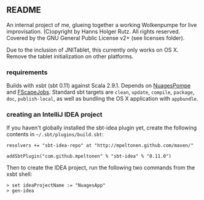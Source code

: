 ## README

An internal project of me, glueing together a working Wolkenpumpe for live improvisation. (C)opyright by Hanns Holger Rutz. All rights reserved. Covered by the GNU General Public License v2+ (see licenses folder).

Due to the inclusion of JNITablet, this currently only works on OS X. Remove the tablet initialization on other platforms.

### requirements

Builds with xsbt (sbt 0.11) against Scala 2.9.1. Depends on [NuagesPompe](http://github.com/Sciss/NuagesPompe) and [FScapeJobs](http://github.com/Sciss/FScapeJobs). Standard sbt targets are `clean`, `update`, `compile`, `package`, `doc`, `publish-local`, as well as bundling the OS X application with `appbundle`.

### creating an IntelliJ IDEA project

If you haven't globally installed the sbt-idea plugin yet, create the following contents in `~/.sbt/plugins/build.sbt`:

    resolvers += "sbt-idea-repo" at "http://mpeltonen.github.com/maven/"
    
    addSbtPlugin("com.github.mpeltonen" % "sbt-idea" % "0.11.0")

Then to create the IDEA project, run the following two commands from the xsbt shell:

    > set ideaProjectName := "NuagesApp"
    > gen-idea
